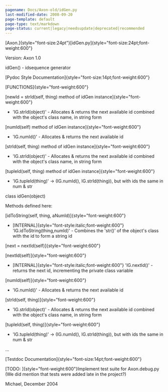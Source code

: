 ```yaml
---
pagename: Docs/Axon-old/idGen.py
last-modified-date: 2008-09-20
page-template: default
page-type: text/markdown
page-status: current|legacy|needsupdate|deprecated|recommended
---
```

[Axon.]{style="font-size:24pt"}[idGen.py]{style="font-size:24pt;font-weight:600"}

Version: Axon 1.0

idGen() - idsequence generator

[Pydoc Style Documentation]{style="font-size:14pt;font-weight:600"}

[FUNCTIONS]{style="font-weight:600"}

[newId = strId(self, thing) method of idGen
instance]{style="font-weight:600"}

-   \'IG.strId(object)\' - Allocates & returns the next available id
    combined with the object\'s class name, in string form

[numId(self) method of idGen instance]{style="font-weight:600"}

-   \'IG.numId()\' - Allocates & returns the next available id

[strId(self, thing) method of idGen instance]{style="font-weight:600"}

-   \'IG.strId(object)\' - Allocates & returns the next available id
    combined with the object\'s class name, in string form

[tupleId(self, thing) method of idGen instance]{style="font-weight:600"}

-   \'IG.tupleId(thing)\' -\> (IG.numId(), IG.strId(thing)), but with
    ids the same in num & str

class idGen(object)

Methods defined here:

[idToString(self, thing, aNumId)]{style="font-weight:600"}

-   [INTERNAL]{style="font-style:italic;font-weight:600"}
    \'IG.idToString(thing,numId)\' - Combines the \'str()\' of the
    object\'s class with the id to form a string id

[next = nextId(self)]{style="font-weight:600"}

[nextId(self)]{style="font-weight:600"}

-   [INTERNAL]{style="font-style:italic;font-weight:600"}
    \'IG.nextId()\' - returns the next id, incrementing the private
    class variable

[numId(self)]{style="font-weight:600"}

-   \'IG.numId()\' - Allocates & returns the next available id

[strId(self, thing)]{style="font-weight:600"}

-   \'IG.strId(object)\' - Allocates & returns the next available id
    combined with the object\'s class name, in string form

[tupleId(self, thing)]{style="font-weight:600"}

-   \'IG.tupleId(thing)\' -\> (IG.numId(), IG.strId(thing)), but with
    ids the same in num & str

\...

[Testdoc Documentation]{style="font-size:14pt;font-weight:600"}

[TODO: ]{style="font-weight:600"}Implement test suite for Axon.debug.py
(We did mention that tests were added late in the project?)

Michael, December 2004
